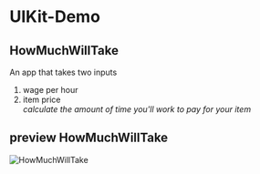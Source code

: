 # UIKit-Demo
 
## HowMuchWillTake
An app that takes two inputs
1. wage per hour
2. item price <br />
*calculate the amount of time you'll work to pay for your item*
## preview HowMuchWillTake
![HowMuchWillTake](https://media.giphy.com/media/BuGKs3BWcLd7kIYYTN/giphy.gif)


